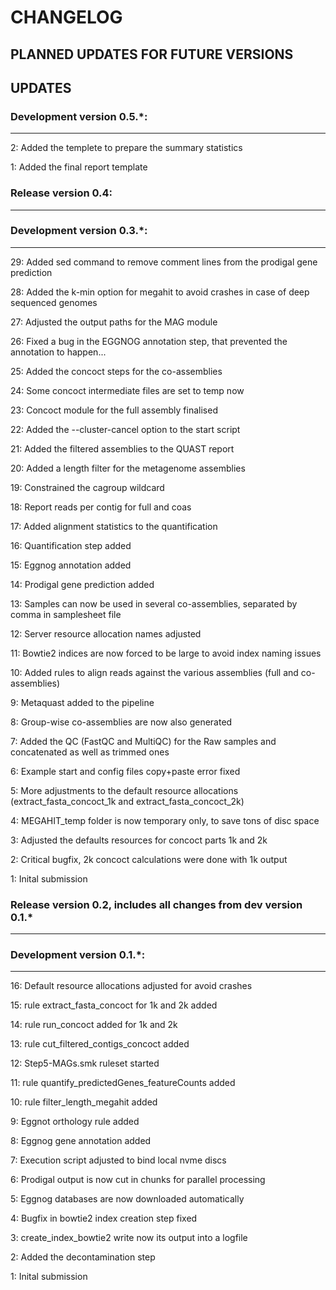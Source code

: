 # CHANGELOG

## PLANNED UPDATES FOR FUTURE VERSIONS

## UPDATES

### Development version 0.5.*:
--------------------------------------------------------------------------------
2: Added the templete to prepare the summary statistics

1: Added the final report template


### Release version 0.4:
--------------------------------------------------------------------------------

### Development version 0.3.*:
--------------------------------------------------------------------------------
29: Added sed command to remove comment lines from the prodigal gene prediction

28: Added the k-min option for megahit to avoid crashes in case of deep sequenced genomes

27: Adjusted the output paths for the MAG module

26: Fixed a bug in the EGGNOG annotation step, that prevented the annotation to happen...

25: Added the concoct steps for the co-assemblies

24: Some concoct intermediate files are set to temp now

23: Concoct module  for the full assembly finalised

22: Added the --cluster-cancel option to the start script

21: Added the filtered assemblies to the QUAST report

20: Added a length filter for the metagenome assemblies

19: Constrained the cagroup wildcard

18: Report reads per contig for full and coas

17: Added alignment statistics to the quantification

16: Quantification step added

15: Eggnog annotation added

14: Prodigal gene prediction added

13: Samples can now be used in several co-assemblies, separated by comma in samplesheet file

12: Server resource allocation names adjusted

11: Bowtie2 indices are now forced to be large to avoid index naming issues

10: Added rules to align reads against the various assemblies (full and co-assemblies)

9: Metaquast added to the pipeline

8: Group-wise co-assemblies are now also generated

7: Added the QC (FastQC and MultiQC) for the Raw samples and concatenated as well as trimmed ones

6: Example start and config files copy+paste error fixed

5: More adjustments to the default resource allocations (extract_fasta_concoct_1k and extract_fasta_concoct_2k)

4: MEGAHIT_temp folder is now temporary only, to save tons of disc space

3: Adjusted the defaults resources for concoct parts 1k and 2k

2: Critical bugfix, 2k concoct calculations were done with 1k output

1: Inital submission

### Release version 0.2, includes all changes from dev version 0.1.*
--------------------------------------------------------------------------------

### Development version 0.1.*:
--------------------------------------------------------------------------------
16: Default resource allocations adjusted for avoid crashes

15: rule extract_fasta_concoct for 1k and 2k added

14: rule run_concoct added for 1k and 2k

13: rule cut_filtered_contigs_concoct added

12: Step5-MAGs.smk ruleset started

11: rule quantify_predictedGenes_featureCounts added

10: rule filter_length_megahit added

9: Eggnot orthology rule added

8: Eggnog gene annotation added

7: Execution script adjusted to bind local nvme discs

6: Prodigal output is now cut in chunks for parallel processing

5: Eggnog databases are now downloaded automatically

4: Bugfix in bowtie2 index creation step fixed

3: create_index_bowtie2 write now its output into a logfile

2: Added the decontamination step

1: Inital submission
